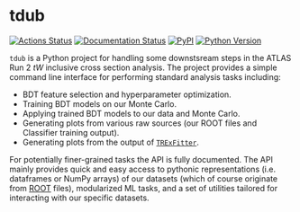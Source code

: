 # tdub

[![Actions Status](https://github.com/douglasdavis/tdub/workflows/Linux/macOS/badge.svg)](https://github.com/douglasdavis/tdub/actions)
[![Documentation Status](https://readthedocs.org/projects/tdub/badge/?version=latest)](https://tdub.readthedocs.io/)
[![PyPI](https://img.shields.io/pypi/v/tdub?color=teal)](https://pypi.org/project/tdub/)
[![Python Version](https://img.shields.io/pypi/pyversions/tdub)](https://pypi.org/project/tdub/)

`tdub` is a Python project for handling some downstsream steps in the
ATLAS Run 2 *tW* inclusive cross section analysis. The project provides
a simple command line interface for performing standard analysis tasks
including:

- BDT feature selection and hyperparameter optimization.
- Training BDT models on our Monte Carlo.
- Applying trained BDT models to our data and Monte Carlo.
- Generating plots from various raw sources (our ROOT files and
  Classifier training output).
- Generating plots from the output of
  [`TRExFitter`](https://gitlab.cern.ch/TRExStats/TRExFitter/).

For potentially finer-grained tasks the API is fully documented. The
API mainly provides quick and easy access to pythonic representations
(i.e. dataframes or NumPy arrays) of our datasets (which of course
originate from [ROOT](https://root.cern/) files), modularized ML
tasks, and a set of utilities tailored for interacting with our
specific datasets.
